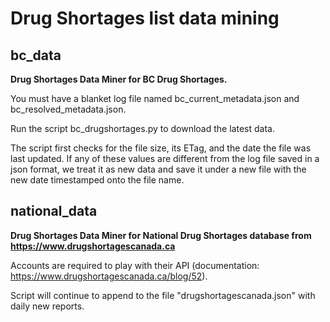 # Drug Shortages list data mining

## bc_data ##
  <b>Drug Shortages Data Miner for BC Drug Shortages.</b>

  You must have a blanket log file named bc_current_metadata.json and bc_resolved_metadata.json.

  Run the script bc_drugshortages.py to download the latest data.

  The script first checks for the file size, its ETag, and the date the file was last updated.
  If any of these values are different from the log file saved in a json format, we treat it as new data and save it under a new file with the new date timestamped onto the file name.

## national_data ##
  <b>Drug Shortages Data Miner for National Drug Shortages database from https://www.drugshortagescanada.ca</b>
  
  Accounts are required to play with their API (documentation: https://www.drugshortagescanada.ca/blog/52).  
  
  Script will continue to append to the file "drugshortagescanada.json" with daily new reports.
